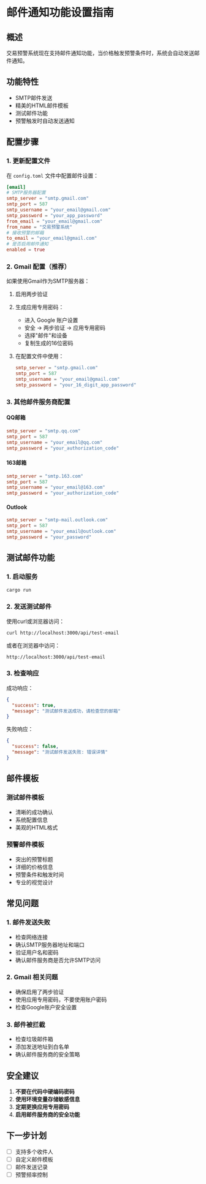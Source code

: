 # 邮件通知功能设置指南

## 概述

交易预警系统现在支持邮件通知功能，当价格触发预警条件时，系统会自动发送邮件通知。

## 功能特性

- SMTP邮件发送
- 精美的HTML邮件模板
- 测试邮件功能
- 预警触发时自动发送通知

## 配置步骤

### 1. 更新配置文件

在 `config.toml` 文件中配置邮件设置：

```toml
[email]
# SMTP服务器配置
smtp_server = "smtp.gmail.com"
smtp_port = 587
smtp_username = "your_email@gmail.com"
smtp_password = "your_app_password"
from_email = "your_email@gmail.com"
from_name = "交易预警系统"
# 接收预警的邮箱
to_email = "your_email@gmail.com"
# 是否启用邮件通知
enabled = true
```

### 2. Gmail 配置（推荐）

如果使用Gmail作为SMTP服务器：

1. 启用两步验证
2. 生成应用专用密码：
   - 进入 Google 账户设置
   - 安全 → 两步验证 → 应用专用密码
   - 选择"邮件"和设备
   - 复制生成的16位密码

3. 在配置文件中使用：
   ```toml
   smtp_server = "smtp.gmail.com"
   smtp_port = 587
   smtp_username = "your_email@gmail.com"
   smtp_password = "your_16_digit_app_password"
   ```

### 3. 其他邮件服务商配置

#### QQ邮箱
```toml
smtp_server = "smtp.qq.com"
smtp_port = 587
smtp_username = "your_email@qq.com"
smtp_password = "your_authorization_code"
```

#### 163邮箱
```toml
smtp_server = "smtp.163.com"
smtp_port = 587
smtp_username = "your_email@163.com"
smtp_password = "your_authorization_code"
```

#### Outlook
```toml
smtp_server = "smtp-mail.outlook.com"
smtp_port = 587
smtp_username = "your_email@outlook.com"
smtp_password = "your_password"
```

## 测试邮件功能

### 1. 启动服务
```bash
cargo run
```

### 2. 发送测试邮件
使用curl或浏览器访问：
```bash
curl http://localhost:3000/api/test-email
```

或者在浏览器中访问：
```
http://localhost:3000/api/test-email
```

### 3. 检查响应
成功响应：
```json
{
  "success": true,
  "message": "测试邮件发送成功，请检查您的邮箱"
}
```

失败响应：
```json
{
  "success": false,
  "message": "测试邮件发送失败: 错误详情"
}
```

## 邮件模板

### 测试邮件模板
- 清晰的成功确认
- 系统配置信息
- 美观的HTML格式

### 预警邮件模板
- 突出的预警标题
- 详细的价格信息
- 预警条件和触发时间
- 专业的视觉设计

## 常见问题

### 1. 邮件发送失败
- 检查网络连接
- 确认SMTP服务器地址和端口
- 验证用户名和密码
- 确认邮件服务商是否允许SMTP访问

### 2. Gmail 相关问题
- 确保启用了两步验证
- 使用应用专用密码，不要使用账户密码
- 检查Google账户安全设置

### 3. 邮件被拦截
- 检查垃圾邮件箱
- 添加发送地址到白名单
- 确认邮件服务商的安全策略

## 安全建议

1. **不要在代码中硬编码密码**
2. **使用环境变量存储敏感信息**
3. **定期更换应用专用密码**
4. **启用邮件服务商的安全功能**

## 下一步计划

- [ ] 支持多个收件人
- [ ] 自定义邮件模板
- [ ] 邮件发送记录
- [ ] 预警频率控制 